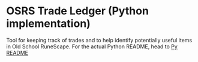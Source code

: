 # OSRS Trade Ledger (Python implementation)
Tool for keeping track of trades and to help identify potentially useful items in Old School RuneScape. For the actual Python README, head to [Py README](https://github.com/Maximuis94/OSRS-Trade-Ledger/blob/main/py/README.md)

